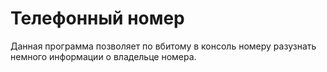 # Телефонный номер

Данная программа позволяет по вбитому в консоль номеру разузнать немного информации о владельце номера.
